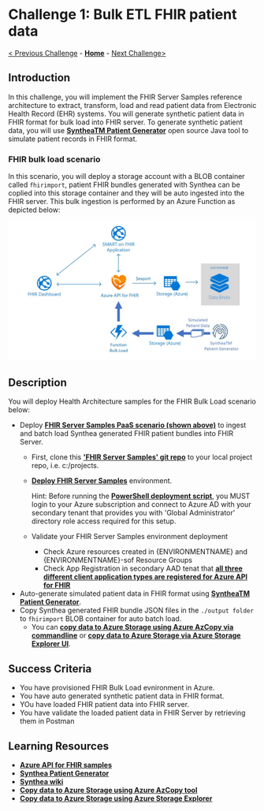 # Challenge 1: Bulk ETL FHIR patient data

[< Previous Challenge](./Challenge00.md) - **[Home](../readme.md)** - [Next Challenge>](./Challenge02.md)

## Introduction

In this challenge, you will implement the FHIR Server Samples reference architecture to extract, transform, load and read patient data from Electronic Health Record (EHR) systems.  You will generate synthetic patient data in FHIR format for bulk load into FHIR server.  To generate synthetic patient data, you will use **[SyntheaTM Patient Generator](https://github.com/synthetichealth/synthea#syntheatm-patient-generator)** open source Java tool to simulate patient records in FHIR format.  

### FHIR bulk load scenario
In this scenario, you will deploy a storage account with a BLOB container called `fhirimport`, patient FHIR bundles generated with Synthea can be coplied into this storage container and they will be auto ingested into the FHIR server.  This bulk ingestion is performed by an Azure Function as depicted below:

![FHIR Server Bulk Load](../images/fhir-serverless-bulk-load.jpg)

## Description

You will deploy Health Architecture samples for the FHIR Bulk Load scenario below:
- Deploy **[FHIR Server Samples PaaS scenario (shown above)](https://github.com/microsoft/fhir-server-samples)** to ingest and batch load Synthea generated FHIR patient bundles into FHIR Server.
   - First, clone this **['FHIR Server Samples' git repo](https://github.com/microsoft/fhir-server-samples)** to your local project repo, i.e. c:/projects.
   - **[Deploy FHIR Server Samples](https://github.com/microsoft/fhir-server-samples#deployment)** environment.

      Hint: Before running the **[PowerShell deployment script](https://github.com/microsoft/fhir-server-samples/blob/master/deploy/scripts/Create-FhirServerSamplesEnvironment.ps1)**, you MUST login to your Azure subscription and connect to Azure AD with your secondary tenant that provides you with 'Global Administrator' directory role access required for this setup.

   - Validate your FHIR Server Samples environment deployment
      - Check Azure resources created in {ENVIRONMENTNAME} and {ENVIRONMENTNAME}-sof Resource Groups
      - Check App Registration in secondary AAD tenat that **[all three different client application types are registered for Azure API for FHIR](https://docs.microsoft.com/en-us/azure/healthcare-apis/fhir-app-registration)**
- Auto-generate simulated patient data in FHIR format using **[SyntheaTM Patient Generator](https://github.com/synthetichealth/synthea#syntheatm-patient-generator)**.
- Copy Synthea generated FHIR bundle JSON files in the `./output folder` to `fhirimport` BLOB container for auto batch load.
   - You can **[copy data to Azure Storage using Azure AzCopy via commandline](https://docs.microsoft.com/en-us/azure/storage/common/storage-use-azcopy-v10)** or **[copy data to Azure Storage via Azure Storage Explorer UI](https://docs.microsoft.com/en-us/azure/storage/common/storage-use-azcopy-v10#use-azcopy-in-azure-storage-explorer)**.

## Success Criteria

   - You have provisioned FHIR Bulk Load evnironment in Azure.
   - You have auto generated synthetic patient data in FHIR format.
   - YOu have loaded FHIR patient data into FHIR server.
   - You have validate the loaded patient data in FHIR Server by retrieving them in Postman 

## Learning Resources

- **[Azure API for FHIR samples](https://github.com/microsoft/fhir-server-samples)**
- **[Synthea Patient Generator](https://github.com/synthetichealth/synthea#syntheatm-patient-generator)**
- **[Synthea wiki](https://github.com/synthetichealth/synthea/wiki)**
- **[Copy data to Azure Storage using Azure AzCopy tool](https://docs.microsoft.com/en-us/azure/storage/common/storage-use-azcopy-v10)**
- **[Copy data to Azure Storage using Azure Storage Explorer](https://docs.microsoft.com/en-us/azure/storage/common/storage-use-azcopy-v10#use-azcopy-in-azure-storage-explorer)** 
